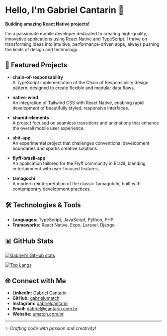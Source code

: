 # Hello, I'm Gabriel Cantarin 👋

**Building amazing React Native projects!**

I'm a passionate mobile developer dedicated to creating high-quality, innovative applications using React Native and TypeScript. I thrive on transforming ideas into intuitive, performance-driven apps, always pushing the limits of design and technology.

## 🚀 Featured Projects

- **chain-of-responsability**  
  A TypeScript implementation of the Chain of Responsibility design pattern, designed to create flexible and modular data flows.

- **native-wind**  
  An integration of Tailwind CSS with React Native, enabling rapid development of beautifully styled, responsive interfaces.

- **shared-elements**  
  A project focused on seamless transitions and animations that enhance the overall mobile user experience.

- **shit-app**  
  An experimental project that challenges conventional development boundaries and sparks creative solutions.

- **flyff-brasil-app**  
  An application tailored for the Flyff community in Brazil, blending entertainment with user-focused features.

- **tamagochi**  
  A modern reinterpretation of the classic Tamagotchi, built with contemporary development practices.

## 🛠 Technologies & Tools

- **Languages:** TypeScript, JavaScript, Python, PHP
- **Frameworks:** React Native, Expo, Laravel, Django

## 📊 GitHub Stats

[![Gabriel's GitHub stats](https://github-readme-stats.vercel.app/api?username=gabrielumatch&show_icons=true&theme=radical)](https://github.com/gabrielumatch)

[![Top Langs](https://github-readme-stats.vercel.app/api/top-langs/?username=gabrielumatch)](https://github.com/gabrielumatch/github-readme-stats)

## 🌐 Connect with Me

- **LinkedIn:** [Gabriel Cantarin](https://www.linkedin.com/in/gabrielcantarin)  
- **GitHub:** [gabrielumatch](https://github.com/gabrielumatch)  
- **Instagram:** [gabrielcantarin](https://instagram.com/gabrielcantarin)  
- **Email:** [gabriel@cantarin.com.br](mailto:gabriel@cantarin.com.br)  
- **Website:** [umatch.com.br](https://umatch.com.br)

---

✨ _Crafting code with passion and creativity!_
